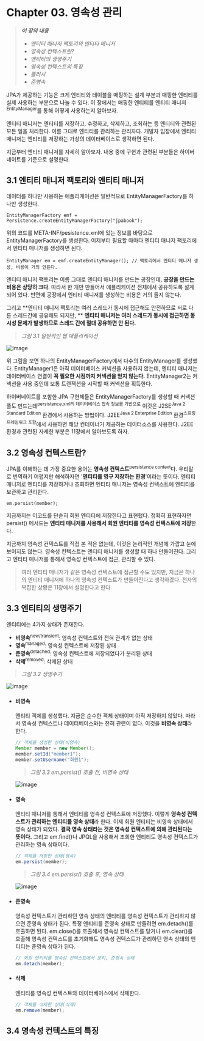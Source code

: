 # Chapter 03. 영속성 관리

> ***이 장의 내용***
>
> - *엔티티 매니저 팩토리와 엔티티 매니저*
> - *영속성 컨텍스트란?*
> - *엔티티의 생명주기*
> - *영속성 컨텍스트의 특징*
> - *플러시*
> - *준영속*



JPA가 제공하는 기능은 크게 엔티티와 테이블을 매핑하는 설계 부분과 매핑한 엔티티를 실제 사용하는 부분으로 나눌 수 있다.
이 장에서는 매핑한 엔티티를 엔티티 매니저<sup>EntityManager</sup>를 통해 어떻게 사용하는지 알아보자.

엔티티 매니저는 엔티티를 저장하고, 수정하고, 삭제하고, 조회하는 등 엔티티와 관련된 모든 일을 처리한다. 이름 그대로 엔티티를 관리하는 관리자다. 개발자 입장에서 엔티티 매니저는 엔티티를 저장하는 가상의 데이터베이스로 생각하면 된다.

지금부터 엔티티 매니저를 자세히 알아보자. 내용 중에 구현과 관련된 부분들은 하이버네이트를 기준으로 설명한다.



## 3.1 엔티티 매니저 팩토리와 엔티티 매니저

데이터를 하나만 사용하는 애플리케이션은 일반적으로 EntityManagerFactory를 하나만 생성한다. 

`EntityManagerFactory emf = Persistence.createEntityManagerFactory("jpabook");`

위의 코드를 META-INF/pesistence.xml에 있는 정보를 바탕으로 EntityManagerFactory를 생성한다.
이제부터 필요할 때마다 엔티티 매니저 팩토리에서 엔티티 매니저를 생성하면 된다.

`EntityManager em = emf.createEntityManager(); // 팩토리에서 엔티티 매니저 생성, 비용이 거의 안든다.`

엔티티 매니저 팩토리는 이름 그대로 엔티티 매니저를 만드는 공장인데, **공장을 만드는 비용은 상당히 크다**. 따라서 한 개만 만들어서 애플리케이션 전체에서 공유하도록 설계되어 있다. 반면에 공장에서 엔티티 매니저를 생성하는 비용은 거의 들지 않는다.

그리고 **엔티티 매니저 팩토리는 여러 스레드가 동시에 접근해도 안전하므로 서로 다른 스레드간에 공유해도 되지만, **
**엔티티 매니저는 여러 스레드가 동시에 접근하면 동시성 문제가 발생하므로 스레드 간에 절대 공유하면 안 된다.**

> *그림 3.1 일반적인 웹 애플리케이션*

![image](https://user-images.githubusercontent.com/43429667/75623964-107c8d00-5bf3-11ea-8220-642d7daec106.png)

위 그림을 보면 하나의 EntityManagerFactory에서 다수의 EntityManager를 생성했다. EntityManager1은 아직 데이터베이스 커넥션을 사용하지 않는데, 엔티티 매니저는 데이터베이스 연결이 **꼭 필요한 시점까지 커넥션을 얻지 않는다.** EntityManager2는 커넥션을 사용 중인데 보통 트랜잭션을 시작할 때 커넥션을 획득한다.

하이버네이트를 포함한 JPA 구현체들은 EntityManagerFactory를 생성할 때 커넥션풀도 만드는데<sup>persistence.xml의 데이터베이스 접속 정보를 기반으로</sup> 이것은 J2SE<sup>Java 2 Standard Edition</sup> 환경에서 사용하는 방법이다. J2EE<sup>Java 2 Enterprise Edition</sup> 환경<sup>스프링 프레임워크 포함</sup>에서 사용하면 해당 컨테이너가 제공하는 데이터소스를 사용한다. J2EE 환경과 관련된 자세한 부분은 11장에서 알아보도록 하자.



## 3.2 영속성 컨텍스트란?

JPA를 이해하는 데 가장 중요한 용어는 **영속성 컨텍스트**<sup>persistence context</sup>다. 우리말로 번역하기 어렵지만 해석하자면
'**엔티티를 영구 저장하는 환경**'이라는 뜻이다. 엔티티 매니저로 엔티티를 저장하거나 조회하면 엔티티 매니저는 영속성 컨텍스트에
엔티티를 보관하고 관리한다.

`em.persist(member);`

지금까지는 이코드를 단순히 회원 엔티티에 저장한다고 표현했다. 
정확히 표현하자면 persist() 메서드는 **엔티티 매니저를 사용해서 회원 엔티티를 영속성 컨텍스트에 저장**한다.

지금까지 영속성 컨텍스트를 직접 본 적은 없는데, 이것은 논리적인 개념에 가깝고 눈에 보이지도 않는다. 영속성 컨텍스트는 엔티티 매니저를 생성할 때 하나 만들어진다. 그리고 엔티티 매니저를 통해서 영속성 컨텍스트에 접근, 관리할 수 있다.

> 여러 엔티티 매니저가 같은 영속성 컨텍스트에 접근할 수도 있지만, 지금은 하나의 엔티티 매니저에 하나의 영속성 컨텍스트가 만들어진다고 생각하겠다. 전자의 복잡한 상황은 11장에서 설명한다고 한다.



## 3.3 엔티티의 생명주기

엔티티에는 4가지 상태가 존재한다.

- **비영속**<sup>new/transient</sup>: 영속성 컨텍스트와 전혀 관계가 없는 상태
- **영속**<sup>managed</sup>: 영속성 컨텍스트에 저장된 상태
- **준영속**<sup>detached</sup>: 영속성 컨텍스트에 저장되었다가 분리된 상태
- **삭제**<sup>removed</sup>: 삭제된 상태

> *그림 3.2 생명주기*

![image](https://user-images.githubusercontent.com/43429667/75624473-c053f980-5bf7-11ea-9e59-fca8a06c67bb.png)





- #### **비영속**

  엔티티 객체를 생성했다. 지금은 순수한 객체 상태이며 아직 저장하지 않았다.
  따라서 영속성 컨텍스트나 데이터베이스와는 전혀 관련이 없다. 이것을 **비영속 상태**라 한다.

  ```java
  // 객체를 생성한 상태(비영속)
  Member member = new Member();
  member.setId("member1");
  member.setUsername("회원1");
  ```

  > *그림 3.3 em.persist() 호출 전, 비영속 상태*

  ![image](https://user-images.githubusercontent.com/43429667/75624520-3f493200-5bf8-11ea-9663-3413f154802c.png)



- #### 영속

  엔티티 매니저를 통해서 엔티티를 영속성 컨텍스트에 저장했다.
  이렇게 **영속성 컨텍스트가 관리하는 엔티티를 영속 상태**라 한다. 이제 회원 엔티티는 비영속 상태에서 영속 상태가 되었다.
  **결국 영속 상태라는 것은 영속성 컨텍스트에 의해 관리된다는 뜻이다.** 그리고 em.find()나 JPQL을 사용해서 조회한 엔티티도 영속성 컨텍스트가 관리하는 영속 상태이다.

  ```java
  // 객체를 저장한 상태(영속)
  em.persist(member);
  ```

  > *그림 3.4 em.persist() 호출 후, 영속 상태*

  ![image](https://user-images.githubusercontent.com/43429667/75624603-3573fe80-5bf9-11ea-97ab-fe42655bf5d9.png)



- #### 준영속

  영속성 컨텍스트가 관리하던 영속 상태의 엔티티를 영속성 컨텍스트가 관리하지 않으면 준영속 상태가 된다.
  특정 엔티티를 준영속 상태로 만들려면 em.detach()를 호출하면 된다. em.close()를 호출해서 영속성 컨텍스트를 닫거나
  em.clear()를 호출해 영속성 컨텍스트를 초기화해도 영속성 컨텍스트가 관리하던 영속 상태의 엔티티는 준영속 상태가 된다.

  ```java
  // 회원 엔티티를 영속성 컨텍스트에서 분리, 준영속 상태
  em.detach(member);
  ```



- #### 삭제

  엔티티를 영속성 컨텍스트와 데이터베이스에서 삭제한다.

  ```java
  // 객체를 삭제한 상태(삭제)
  em.remove(member);
  ```



## 3.4 영속성 컨텍스트의 특징

